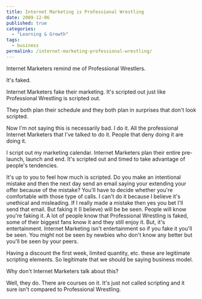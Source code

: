 ```yaml
---
title: Internet Marketing is Professional Wrestling
date: 2009-12-06
published: true
categories:
  - "Learning & Growth"
tags:
  - business
permalink: /internet-marketing-professional-wrestling/
---
```

Internet Marketers remind me of Professional Wrestlers.

It's faked.

Internet Marketers fake their marketing. It's scripted out just like Professional Wrestling is scripted out.

They both plan their schedule and they both plan in surprises that don't look scripted.

Now I'm not saying this is necessarily bad. I do it. All the professional Internet Marketers that I've talked to do it. People that deny doing it are doing it.

I script out my marketing calendar. Internet Marketers plan their entire pre-launch, launch and end. It's scripted out and timed to take advantage of people's tendencies.

It's up to you to feel how much is scripted. Do you make an intentional mistake and then the next day send an email saying your extending your offer because of the mistake? You'll have to decide whether you're comfortable with those type of calls. I can't do it because I believe it's unethical and misleading. If I really made a mistake then yes you bet I'll send that email. But faking it (I believe) will be be seen. People will know you're faking it. A lot of people know that Professional Wrestling is faked, some of their biggest fans know it and they still enjoy it. But, it's entertainment. Internet Marketing isn't entertainment so if you fake it you'll be seen. You might not be seen by newbies who don't know any better but you'll be seen by your peers.

Having a discount the first week, limited quantity, etc. these are legitimate scripting elements. So legitimate that we should be saying business model.

Why don't Internet Marketers talk about this?

Well, they do. There are courses on it. It's just not called scripting and it sure isn't compared to Professional Wrestling.
